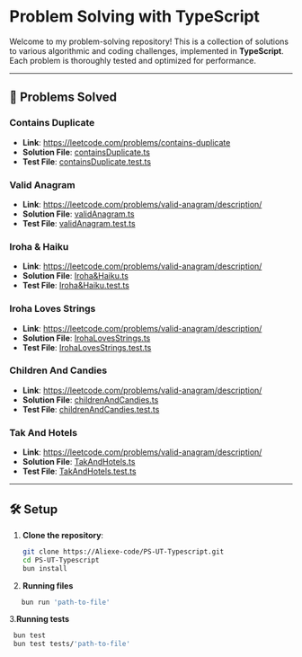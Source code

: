 # Problem Solving with TypeScript

Welcome to my problem-solving repository! This is a collection of solutions to various algorithmic and coding challenges, implemented in **TypeScript**. Each problem is thoroughly tested and optimized for performance.

---

## 🧠 Problems Solved

### Contains Duplicate
- **Link**: https://leetcode.com/problems/contains-duplicate
- **Solution File**: [containsDuplicate.ts](./Problems/containsDuplicate.ts)
- **Test File**: [containsDuplicate.test.ts](./tests/containsDuplicate.test.ts)


### Valid Anagram
- **Link**: https://leetcode.com/problems/valid-anagram/description/
- **Solution File**: [validAnagram.ts](./Problems/validAnagram.ts)
- **Test File**: [validAnagram.test.ts](./tests/validAnagram.test.ts)


### Iroha & Haiku
- **Link**: https://leetcode.com/problems/valid-anagram/description/
- **Solution File**: [Iroha&Haiku.ts](./Problems/Iroha/Iroha&Haiku.ts)
- **Test File**: [Iroha&Haiku.test.ts](./tests/Iroha&Haiku.test.ts)


### Iroha Loves Strings
- **Link**: https://leetcode.com/problems/valid-anagram/description/
- **Solution File**: [IrohaLovesStrings.ts](./Problems/Iroha/IrohaLovesStrings.ts)
- **Test File**: [IrohaLovesStrings.test.ts](./tests/IrohaLovesStrings.test.ts)

### Children And Candies
- **Link**: https://leetcode.com/problems/valid-anagram/description/
- **Solution File**: [childrenAndCandies.ts](./Problems/childrenAndCandies.ts)
- **Test File**: [childrenAndCandies.test.ts](./tests/childrenAndCandies.test.ts)

### Tak And Hotels
- **Link**: https://leetcode.com/problems/valid-anagram/description/
- **Solution File**: [TakAndHotels.ts](./Problems/TakAndHotels.ts)
- **Test File**: [TakAndHotels.test.ts](./tests/TakAndHotels.test.ts)


---

## 🛠️ Setup

1. **Clone the repository**:
   ```bash
   git clone https://Aliexe-code/PS-UT-Typescript.git
   cd PS-UT-Typescript
   bun install
2. **Running files**
```bash
   bun run 'path-to-file'
```
3.**Running tests**
   ```bash
    bun test
    bun test tests/'path-to-file'
